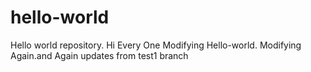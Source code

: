 # hello-world
Hello world repository.
Hi Every One
Modifying Hello-world.
Modifying Again.and Again
updates from test1 branch
